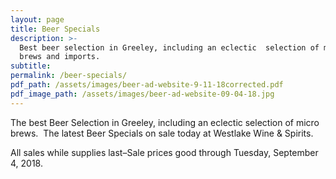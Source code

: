 ```yaml
---
layout: page
title: Beer Specials
description: >-
  Best beer selection in Greeley, including an eclectic  selection of micro
  brews and imports.
subtitle:
permalink: /beer-specials/
pdf_path: /assets/images/beer-ad-website-9-11-18corrected.pdf
pdf_image_path: /assets/images/beer-ad-website-09-04-18.jpg
---
```


The best Beer Selection in Greeley, including an eclectic selection of micro brews.  The latest Beer Specials on sale today at Westlake Wine & Spirits.

All sales while supplies last–Sale prices good through Tuesday, September 4, 2018.